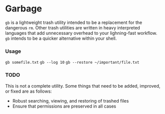 # Garbage 

`gb` is a lightweight trash utility intended to be a replacement for the dangerous `rm`. Other trash utilities are written in heavy interpreted languages that add unnecessary overhead to your lighning-fast workflow. `gb` intends to be a quicker alternative within your shell.

### Usage

`gb somefile.txt`
`gb --log 10`
`gb --restore ~/important/file.txt`

### TODO

This is not a complete utility. Some things that need to be added, improved, or fixed are as follows:
 - Robust searching, viewing, and restoring of trashed files
 - Ensure that permissions are preserved in all cases
